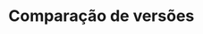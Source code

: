 # Comparação de versões

<div>
  <Image :src="'/owasp-2021.png'" :style="'width: 700px; height: 400px; margin: auto; border-radius: 10px'" />
</div>

<arrow x1="950" y1="140" x2="800" y2="185" color="#ffc035" width="3" arrowSize="1" />